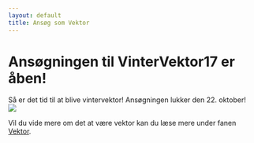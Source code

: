 ```yaml
---
layout: default
title: Ansøg som Vektor
---
```

<h1>Ansøgningen til VinterVektor17 er åben!</h1>

<p>Så er det tid til at blive vintervektor! Ansøgningen lukker den 22. oktober!<br/>
  <a href="https://docs.google.com/forms/d/1FPSjaTFIfkd44Ehvjm6SxCSvUlCb9Vno_noVFlLz790/edit"><img src="https://blivawesome.dk/static/img/button_ansoeg-nu.png"/></a>
  
</p>

<p>Vil du vide mere om det at være vektor kan du læse mere under fanen <a href="https://blivawesome.dk/vektor.html">Vektor</a>.</p>
